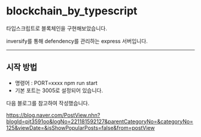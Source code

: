 # blockchain_by_typescript
타입스크립트로 블록체인을 구현해보았습니다. 

inversify를 통해 defendency를 관리하는 express 서버입니다. 

---
## 시작 방법 

- 명령어 : PORT=xxxx npm run start 
- 기본 포트는 3005로 설정되어 있습니다. 


다음 블로그를 참고하여 작성했습니다.

https://blog.naver.com/PostView.nhn?blogId=pjt3591oo&logNo=221181592127&parentCategoryNo=&categoryNo=125&viewDate=&isShowPopularPosts=false&from=postView